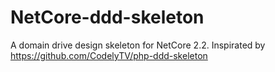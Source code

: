 # NetCore-ddd-skeleton

A domain drive design skeleton for NetCore 2.2. Inspirated by https://github.com/CodelyTV/php-ddd-skeleton
